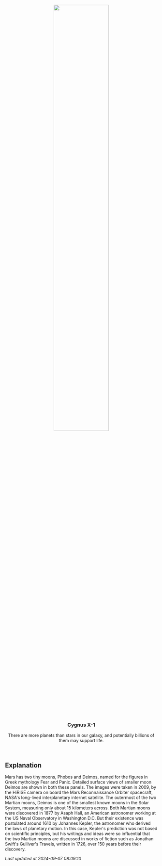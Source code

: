 <p align='center'>
    <img src='https://apod.nasa.gov/apod/image/2409/PIA11826_c.jpg' width='60%' />
    <h3 align="center">Cygnus X-1</h3>
    <p align="center">There are more planets than stars in our galaxy, and potentially billions of them may support life.</p>
</p>
<br/>

Explanation
--
Mars has two tiny moons, Phobos and Deimos, named for the figures in Greek mythology Fear and Panic. Detailed surface views of smaller moon Deimos are shown in both these panels. The images were taken in 2009, by the HiRISE camera on board the Mars Reconnaissance Orbiter spacecraft, NASA's long-lived interplanetary internet satellite. The outermost of the two Martian moons, Deimos is one of the smallest known moons in the Solar System, measuring only about 15 kilometers across.  Both Martian moons were discovered in 1877 by Asaph Hall, an American astronomer working at the US Naval Observatory in Washington D.C. But their existence was postulated around 1610 by Johannes Kepler, the astronomer who derived the laws of planetary motion. In this case, Kepler's prediction was not based on scientific principles, but his writings and ideas were so influential that the two Martian moons are discussed in works of fiction such as Jonathan Swift's Gulliver's Travels, written in 1726, over 150 years before their discovery.


*Last updated at 2024-09-07 08:09:10*

